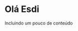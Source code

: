 <!--
---
title: Esdi/Uerj - Escola Superior de Desenho Industrial
-->
# Olá Esdi

Incluindo um pouco de conteúdo
